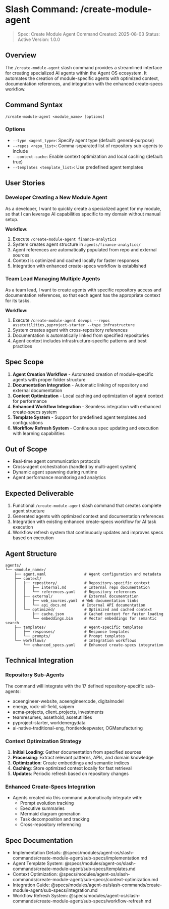 # Slash Command: /create-module-agent

> Spec: Create Module Agent Command
> Created: 2025-08-03
> Status: Active
> Version: 1.0.0

## Overview

The `/create-module-agent` slash command provides a streamlined interface for creating specialized AI agents within the Agent OS ecosystem. It automates the creation of module-specific agents with optimized context, documentation references, and integration with the enhanced create-specs workflow.

## Command Syntax

```
/create-module-agent <module_name> [options]
```

### Options
- `--type <agent_type>`: Specify agent type (default: general-purpose)
- `--repos <repo_list>`: Comma-separated list of repository sub-agents to include
- `--context-cache`: Enable context optimization and local caching (default: true)
- `--templates <template_list>`: Use predefined agent templates

## User Stories

### Developer Creating a New Module Agent

As a developer, I want to quickly create a specialized agent for my module, so that I can leverage AI capabilities specific to my domain without manual setup.

**Workflow:**
1. Execute `/create-module-agent finance-analytics`
2. System creates agent structure in `agents/finance-analytics/`
3. Agent references are automatically populated from repo and external sources
4. Context is optimized and cached locally for faster responses
5. Integration with enhanced create-specs workflow is established

### Team Lead Managing Multiple Agents

As a team lead, I want to create agents with specific repository access and documentation references, so that each agent has the appropriate context for its tasks.

**Workflow:**
1. Execute `/create-module-agent devops --repos assetutilities,pyproject-starter --type infrastructure`
2. System creates agent with cross-repository references
3. Documentation is automatically linked from specified repositories
4. Agent context includes infrastructure-specific patterns and best practices

## Spec Scope

1. **Agent Creation Workflow** - Automated creation of module-specific agents with proper folder structure
2. **Documentation Integration** - Automatic linking of repository and external documentation
3. **Context Optimization** - Local caching and optimization of agent context for performance
4. **Enhanced Workflow Integration** - Seamless integration with enhanced create-specs system
5. **Template System** - Support for predefined agent templates and configurations
6. **Workflow Refresh System** - Continuous spec updating and execution with learning capabilities

## Out of Scope

- Real-time agent communication protocols
- Cross-agent orchestration (handled by multi-agent system)
- Dynamic agent spawning during runtime
- Agent performance monitoring and analytics

## Expected Deliverable

1. Functional `/create-module-agent` slash command that creates complete agent structure
2. Generated agents with optimized context and documentation references
3. Integration with existing enhanced create-specs workflow for AI task execution
4. Workflow refresh system that continuously updates and improves specs based on execution

## Agent Structure

```
agents/
└── <module_name>/
    ├── agent.yaml                 # Agent configuration and metadata
    ├── context/
    │   ├── repository/            # Repository-specific context
    │   │   ├── internal.md        # Internal repo documentation
    │   │   └── references.yaml    # Repository references
    │   ├── external/              # External documentation
    │   │   ├── web_sources.yaml  # Web documentation links
    │   │   └── api_docs.md       # External API documentation
    │   └── optimized/             # Optimized and cached context
    │       ├── cache.json         # Cached context for faster loading
    │       └── embeddings.bin     # Vector embeddings for semantic search
    ├── templates/                 # Agent-specific templates
    │   ├── responses/             # Response templates
    │   └── prompts/               # Prompt templates
    └── workflows/                 # Integration workflows
        └── enhanced_specs.yaml    # Enhanced create-specs integration

```

## Technical Integration

### Repository Sub-Agents
The command will integrate with the 17 defined repository-specific sub-agents:
- aceengineer-website, aceengineercode, digitalmodel
- energy, rock-oil-field, saipem
- acma-projects, client_projects, investments
- teamresumes, assethold, assetutilities
- pyproject-starter, worldenergydata
- ai-native-traditional-eng, frontierdeepwater, OGManufacturing

### Context Optimization Strategy
1. **Initial Loading**: Gather documentation from specified sources
2. **Processing**: Extract relevant patterns, APIs, and domain knowledge
3. **Optimization**: Create embeddings and semantic indices
4. **Caching**: Store optimized context locally for fast retrieval
5. **Updates**: Periodic refresh based on repository changes

### Enhanced Create-Specs Integration
- Agents created via this command automatically integrate with:
  - Prompt evolution tracking
  - Executive summaries
  - Mermaid diagram generation
  - Task decomposition and tracking
  - Cross-repository referencing

## Spec Documentation

- Implementation Details: @specs/modules/agent-os/slash-commands/create-module-agent/sub-specs/implementation.md
- Agent Template System: @specs/modules/agent-os/slash-commands/create-module-agent/sub-specs/templates.md
- Context Optimization: @specs/modules/agent-os/slash-commands/create-module-agent/sub-specs/context-optimization.md
- Integration Guide: @specs/modules/agent-os/slash-commands/create-module-agent/sub-specs/integration.md
- Workflow Refresh System: @specs/modules/agent-os/slash-commands/create-module-agent/sub-specs/workflow-refresh.md
